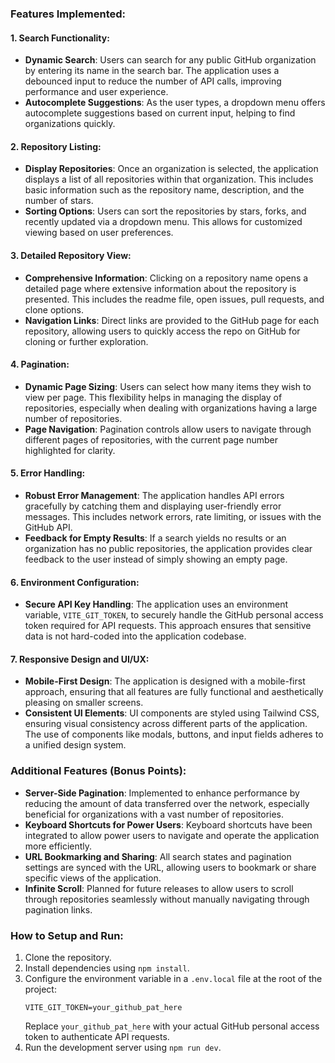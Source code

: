 ### Features Implemented:

#### 1. **Search Functionality**:
- **Dynamic Search**: Users can search for any public GitHub organization by entering its name in the search bar. The application uses a debounced input to reduce the number of API calls, improving performance and user experience.
- **Autocomplete Suggestions**: As the user types, a dropdown menu offers autocomplete suggestions based on current input, helping to find organizations quickly.

#### 2. **Repository Listing**:
- **Display Repositories**: Once an organization is selected, the application displays a list of all repositories within that organization. This includes basic information such as the repository name, description, and the number of stars.
- **Sorting Options**: Users can sort the repositories by stars, forks, and recently updated via a dropdown menu. This allows for customized viewing based on user preferences.

#### 3. **Detailed Repository View**:
- **Comprehensive Information**: Clicking on a repository name opens a detailed page where extensive information about the repository is presented. This includes the readme file, open issues, pull requests, and clone options.
- **Navigation Links**: Direct links are provided to the GitHub page for each repository, allowing users to quickly access the repo on GitHub for cloning or further exploration.

#### 4. **Pagination**:
- **Dynamic Page Sizing**: Users can select how many items they wish to view per page. This flexibility helps in managing the display of repositories, especially when dealing with organizations having a large number of repositories.
- **Page Navigation**: Pagination controls allow users to navigate through different pages of repositories, with the current page number highlighted for clarity.

#### 5. **Error Handling**:
- **Robust Error Management**: The application handles API errors gracefully by catching them and displaying user-friendly error messages. This includes network errors, rate limiting, or issues with the GitHub API.
- **Feedback for Empty Results**: If a search yields no results or an organization has no public repositories, the application provides clear feedback to the user instead of simply showing an empty page.

#### 6. **Environment Configuration**:
- **Secure API Key Handling**: The application uses an environment variable, `VITE_GIT_TOKEN`, to securely handle the GitHub personal access token required for API requests. This approach ensures that sensitive data is not hard-coded into the application codebase.

#### 7. **Responsive Design and UI/UX**:
- **Mobile-First Design**: The application is designed with a mobile-first approach, ensuring that all features are fully functional and aesthetically pleasing on smaller screens.
- **Consistent UI Elements**: UI components are styled using Tailwind CSS, ensuring visual consistency across different parts of the application. The use of components like modals, buttons, and input fields adheres to a unified design system.

### Additional Features (Bonus Points):
- **Server-Side Pagination**: Implemented to enhance performance by reducing the amount of data transferred over the network, especially beneficial for organizations with a vast number of repositories.
- **Keyboard Shortcuts for Power Users**: Keyboard shortcuts have been integrated to allow power users to navigate and operate the application more efficiently.
- **URL Bookmarking and Sharing**: All search states and pagination settings are synced with the URL, allowing users to bookmark or share specific views of the application.
- **Infinite Scroll**: Planned for future releases to allow users to scroll through repositories seamlessly without manually navigating through pagination links.

### How to Setup and Run:
1. Clone the repository.
2. Install dependencies using `npm install`.
3. Configure the environment variable in a `.env.local` file at the root of the project:
   ```
   VITE_GIT_TOKEN=your_github_pat_here
   ```
   Replace `your_github_pat_here` with your actual GitHub personal access token to authenticate API requests.
4. Run the development server using `npm run dev`.
